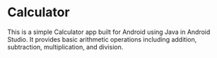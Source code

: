 # Calculator
This is a simple Calculator app built for Android using Java in Android Studio. It provides basic arithmetic operations including addition, subtraction, multiplication, and division. 
